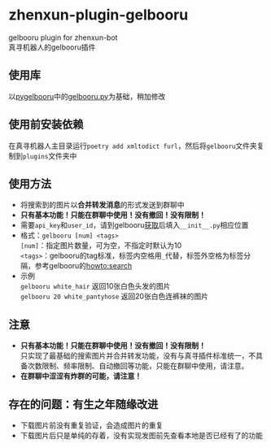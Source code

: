 # zhenxun-plugin-gelbooru
gelbooru plugin for zhenxun-bot  
真寻机器人的gelbooru插件
## 使用库
以[pygelbooru](https://github.com/rainyDayDevs/pygelbooru/)中的[gelbooru.py](https://github.com/rainyDayDevs/pygelbooru/blob/master/pygelbooru/gelbooru.py)为基础，稍加修改
## 使用前安装依赖
在真寻机器人主目录运行`poetry add xmltodict furl`，然后将`gelbooru`文件夹复制到`plugins`文件夹中
## 使用方法
- 将搜索到的图片以**合并转发消息**的形式发送到群聊中
- **只有基本功能！只能在群聊中使用！没有撤回！没有限制！**
- 需要`api_key`和`user_id`，请到gelbooru[获取](https://gelbooru.com/index.php?page=account&s=options)后填入`__init__.py`相应位置
- 格式：`gelbooru [num] <tags>`  
`[num]`：指定图片数量，可为空，不指定时默认为10  
`<tags>`：gelbooru的tag标准，标签内空格用`_`代替，标签外空格为标签分隔，参考gelbooru的[howto:search](https://gelbooru.com/index.php?page=wiki&s=list&search=howto:search)
- 示例  
`gelbooru white_hair` 返回10张白色头发的图片  
`gelbooru 20 white_pantyhose` 返回20张白色连裤袜的图片
## 注意
- **只有基本功能！只能在群聊中使用！没有撤回！没有限制！**  
只实现了最基础的搜索图片并合并转发功能，没有与真寻插件标准统一，不具备次数限制、频率限制、自动撤回等功能，只能在群聊中使用，请注意。
- **在群聊中涩涩有炸群的可能，请注意！**
## 存在的问题：有生之年随缘改进
- 下载图片前没有重复验证，会造成图片的重复
- 下载图片后只是单纯的存着，没有实现发图前先查看本地是否已经有了的功能
